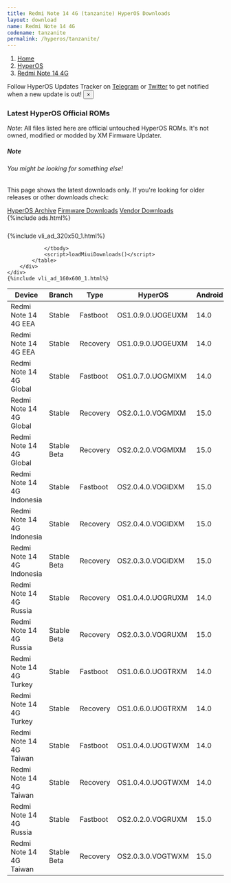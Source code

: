 ```yaml
---
title: Redmi Note 14 4G (tanzanite) HyperOS Downloads
layout: download
name: Redmi Note 14 4G
codename: tanzanite
permalink: /hyperos/tanzanite/
---
```

<nav aria-label="breadcrumb">
    <ol class="breadcrumb">
        <li class="breadcrumb-item"><a href="/">Home</a></li>
        <li class="breadcrumb-item"><a href="/hyperos/">HyperOS</a></li>
        <li class="breadcrumb-item active" aria-current="page"><a href="/hyperos/tanzanite/">Redmi Note 14 4G</a></li>
    </ol>
</nav>
<div class="alert alert-primary alert-dismissible fade show" role="alert">
    Follow HyperOS Updates Tracker on <a href="https://t.me/MIUIUpdatesTracker" class="alert-link">Telegram</a>
     or <a href="https://twitter.com/MiFwUpdater" class="alert-link">Twitter</a> to get notified when a new update is out!
    <button type="button" class="close" data-dismiss="alert" aria-label="Close">
        <span aria-hidden="true">&times;</span>
    </button>
</div>

### Latest HyperOS Official ROMs
*Note*: All files listed here are official untouched HyperOS ROMs. It's not owned, modified or modded by XM Firmware Updater.
<div class="card">
  <div class="card-body">
    <h5 class="card-title">Note</h5>
    <h6 class="card-subtitle mb-2 text-muted">You might be looking for something else!</h6>
    <p class="card-text">This page shows the latest downloads only.
     If you're looking for older releases or other downloads check:</p>
    <a href="/archive/hyperos/tanzanite/" class="card-link">HyperOS Archive</a>
    <a href="/firmware/tanzanite/" class="card-link">Firmware Downloads</a>
    <a href="/vendor/tanzanite/" class="card-link">Vendor Downloads</a>
  </div>
</div>
{%include ads.html%}
<div class="row justify-content-center">
    <div class="col-10">
        <div class="table-responsive-md" style="margin-top: 25px;">
            {%include vli_ad_320x50_1.html%}
            <table id="miui" class="display dt-responsive nowrap compact table table-striped table-hover table-sm">
                <thead class="thead-dark">
                    <tr>
                        <th data-ref="device">Device</th>
                        <th data-ref="branch">Branch</th>
                        <th data-ref="type">Type</th>
                        <th data-ref="miui">HyperOS</th>
                        <th data-ref="android">Android</th>
                        <th data-ref="size">Size</th>
                        <th data-ref="size">Date</th>
                        <th data-ref="link">Link</th>
                    </tr>
                </thead>
                <tbody>
                <tr><td>Redmi Note 14 4G EEA</td><td>Stable</td><td>Fastboot</td><td>OS1.0.9.0.UOGEUXM</td><td>14.0</td><td>7.4 GB</td><td>2025-04-16</td><td><a href="/hyperos/tanzanite/stable/OS1.0.9.0.UOGEUXM/">Download</a></td></tr>
<tr><td>Redmi Note 14 4G EEA</td><td>Stable</td><td>Recovery</td><td>OS1.0.9.0.UOGEUXM</td><td>14.0</td><td>4.7 GB</td><td>2025-04-22</td><td><a href="/hyperos/tanzanite/stable/OS1.0.9.0.UOGEUXM/">Download</a></td></tr>
<tr><td>Redmi Note 14 4G Global</td><td>Stable</td><td>Fastboot</td><td>OS1.0.7.0.UOGMIXM</td><td>14.0</td><td>7.9 GB</td><td>2025-03-06</td><td><a href="/hyperos/tanzanite/stable/OS1.0.7.0.UOGMIXM/">Download</a></td></tr>
<tr><td>Redmi Note 14 4G Global</td><td>Stable</td><td>Recovery</td><td>OS2.0.1.0.VOGMIXM</td><td>15.0</td><td>4.8 GB</td><td>2025-03-21</td><td><a href="/hyperos/tanzanite/stable/OS2.0.1.0.VOGMIXM/">Download</a></td></tr>
<tr><td>Redmi Note 14 4G Global</td><td>Stable Beta</td><td>Recovery</td><td>OS2.0.2.0.VOGMIXM</td><td>15.0</td><td>4.8 GB</td><td>2025-04-28</td><td><a href="/hyperos/tanzanite/stable beta/OS2.0.2.0.VOGMIXM/">Download</a></td></tr>
<tr><td>Redmi Note 14 4G Indonesia</td><td>Stable</td><td>Fastboot</td><td>OS2.0.4.0.VOGIDXM</td><td>15.0</td><td>7.3 GB</td><td>2025-04-18</td><td><a href="/hyperos/tanzanite/stable/OS2.0.4.0.VOGIDXM/">Download</a></td></tr>
<tr><td>Redmi Note 14 4G Indonesia</td><td>Stable</td><td>Recovery</td><td>OS2.0.4.0.VOGIDXM</td><td>15.0</td><td>4.8 GB</td><td>2025-04-21</td><td><a href="/hyperos/tanzanite/stable/OS2.0.4.0.VOGIDXM/">Download</a></td></tr>
<tr><td>Redmi Note 14 4G Indonesia</td><td>Stable Beta</td><td>Recovery</td><td>OS2.0.3.0.VOGIDXM</td><td>15.0</td><td>4.8 GB</td><td>2025-04-11</td><td><a href="/hyperos/tanzanite/stable beta/OS2.0.3.0.VOGIDXM/">Download</a></td></tr>
<tr><td>Redmi Note 14 4G Russia</td><td>Stable</td><td>Recovery</td><td>OS1.0.4.0.UOGRUXM</td><td>14.0</td><td>4.5 GB</td><td>2025-03-28</td><td><a href="/hyperos/tanzanite/stable/OS1.0.4.0.UOGRUXM/">Download</a></td></tr>
<tr><td>Redmi Note 14 4G Russia</td><td>Stable Beta</td><td>Recovery</td><td>OS2.0.3.0.VOGRUXM</td><td>15.0</td><td>4.7 GB</td><td>2025-04-27</td><td><a href="/hyperos/tanzanite/stable beta/OS2.0.3.0.VOGRUXM/">Download</a></td></tr>
<tr><td>Redmi Note 14 4G Turkey</td><td>Stable</td><td>Fastboot</td><td>OS1.0.6.0.UOGTRXM</td><td>14.0</td><td>6.9 GB</td><td>2025-04-03</td><td><a href="/hyperos/tanzanite/stable/OS1.0.6.0.UOGTRXM/">Download</a></td></tr>
<tr><td>Redmi Note 14 4G Turkey</td><td>Stable</td><td>Recovery</td><td>OS1.0.6.0.UOGTRXM</td><td>14.0</td><td>4.6 GB</td><td>2025-04-14</td><td><a href="/hyperos/tanzanite/stable/OS1.0.6.0.UOGTRXM/">Download</a></td></tr>
<tr><td>Redmi Note 14 4G Taiwan</td><td>Stable</td><td>Fastboot</td><td>OS1.0.4.0.UOGTWXM</td><td>14.0</td><td>6.4 GB</td><td>2025-03-13</td><td><a href="/hyperos/tanzanite/stable/OS1.0.4.0.UOGTWXM/">Download</a></td></tr>
<tr><td>Redmi Note 14 4G Taiwan</td><td>Stable</td><td>Recovery</td><td>OS1.0.4.0.UOGTWXM</td><td>14.0</td><td>4.5 GB</td><td>2025-03-28</td><td><a href="/hyperos/tanzanite/stable/OS1.0.4.0.UOGTWXM/">Download</a></td></tr>
<tr><td>Redmi Note 14 4G Russia</td><td>Stable</td><td>Fastboot</td><td>OS2.0.2.0.VOGRUXM</td><td>15.0</td><td>8.1 GB</td><td>2025-03-31</td><td><a href="/hyperos/tanzanite/stable/OS2.0.2.0.VOGRUXM/">Download</a></td></tr>
<tr><td>Redmi Note 14 4G Taiwan</td><td>Stable Beta</td><td>Recovery</td><td>OS2.0.3.0.VOGTWXM</td><td>15.0</td><td>4.7 GB</td><td>2025-04-30</td><td><a href="/hyperos/tanzanite/stable beta/OS2.0.3.0.VOGTWXM/">Download</a></td></tr>

                </tbody>
                <script>loadMiuiDownloads()</script>
            </table>
        </div>
    </div>
    {%include vli_ad_160x600_1.html%}
</div>
